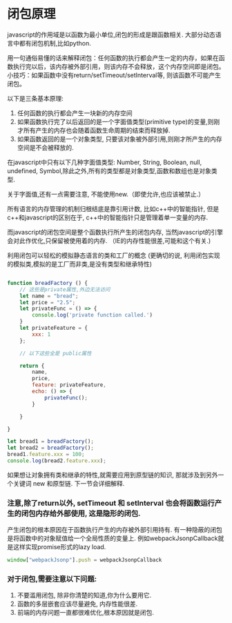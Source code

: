 # 闭包原理

javascript的作用域是以函数为最小单位,闭包的形成是跟函数相关. 大部分动态语言中都有闭包机制,比如python.

用一句通俗易懂的话来解释闭包：任何函数的执行都会产生一定的内存，如果在函数执行完以后，该内存被外部引用，则该内存不会释放，这个内存空间即是闭包。  
小技巧：如果函数中没有return/setTimeout/setInterval等, 则该函数不可能产生闭包。

以下是三条基本原理:
1. 任何函数的执行都会产生一块新的内存空间
2. 如果函数执行完了以后返回的是一个字面值类型(primitive type)的变量,则刚才所有产生的内存也会随着函数生命周期的结束而释放掉.
3. 如果函数返回的是一个对象类型, 只要该对象被外部引用,则刚才所产生的内存空间是不会被释放的.


在javascript中只有以下几种字面值类型: Number, String, Boolean, null, undefined, Symbol,除此之外,所有的类型都是对象类型,函数和数组也是对象类型.

关于字面值,还有一点需要注意, 不能使用new.（即使允许,也应该被禁止.）

所有语言的内存管理的机制归根结底是靠引用计数, 比如c++中的智能指针, 但是c++和javascript的区别在于, c++中的智能指针只是管理着单一变量的内存.

而javascript的闭包空间是整个函数执行所产生的闭包内存, 当然javascript的引擎会对此作优化,只保留被使用着的内存. （IE的内存性能很差,可能和这个有关.)

利用闭包可以轻松的模拟静态语言的类和工厂的概念 (更确切的说, 利用闭包实现的模拟类,模拟的是工厂而非类,是没有类型和继承特性)


```js

function breadFactory () {
    // 这些是private属性,外边无法访问
    let name = "bread";
    let price = "2.5";
    let privateFunc = () => {
        console.log('private function called.')
    }
    let privateFeature = {
        xxx: 1
    };

    // 以下这些全是 public属性

    return {
        name,
        price,
        feature: privateFeature,
        echo: () => {
            privateFunc();
        }

    }

}

let bread1 = breadFactory();
let bread2 = breadFactory();
bread1.feature.xxx = 100;
console.log(bread2.feature.xxx);


```

如果想让对象拥有类和继承的特性,就需要应用到原型链的知识, 那就涉及到另外一个关键词 new 和原型链. 下一节会详细解释.


### 注意,除了return以外, setTimeout 和 setInterval 也会将函数运行产生的闭包内存给外部使用, 这是隐形的闭包.
产生闭包的根本原因在于函数执行产生的内存被外部引用持有.
有一种隐蔽的闭包是将函数中的对象赋值给一个全局性质的变量上.
例如webpackJsonpCallback就是这样实现promise形式的lazy load.
```js
window["webpackJsonp"].push = webpackJsonpCallback
```

### 对于闭包,需要注意以下问题:
1. 不要滥用闭包, 除非你清楚的知道,你为什么要用它.
2. 函数的多层嵌套应该尽量避免, 内存性能很差.
3. 前端的内存问题一直都很难优化,根本原因就是闭包.
